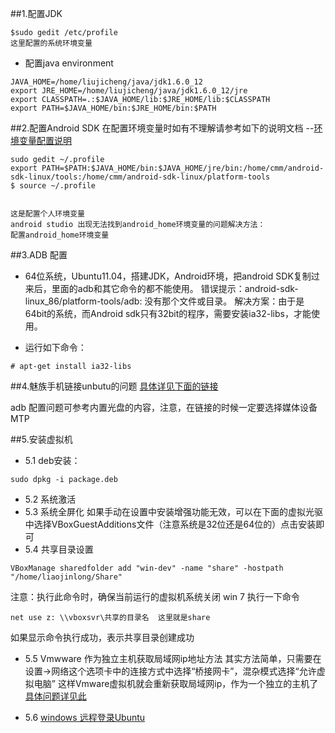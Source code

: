 ##1.配置JDK
```
$sudo gedit /etc/profile
这里配置的系统环境变量
```
* 配置java environment
```
JAVA_HOME=/home/liujicheng/java/jdk1.6.0_12
export JRE_HOME=/home/liujicheng/java/jdk1.6.0_12/jre
export CLASSPATH=.:$JAVA_HOME/lib:$JRE_HOME/lib:$CLASSPATH
export PATH=$JAVA_HOME/bin:$JRE_HOME/bin:$PATH

```

##2.配置Android SDK
在配置环境变量时如有不理解请参考如下的说明文档
--[环境变量配置说明](http://www.cnblogs.com/bluestorm/archive/2012/10/12/2721210.html)

```
sudo gedit ~/.profile
export PATH=$PATH:$JAVA_HOME/bin:$JAVA_HOME/jre/bin:/home/cmm/android-sdk-linux/tools:/home/cmm/android-sdk-linux/platform-tools
$ source ~/.profile


这是配置个人环境变量
android studio 出现无法找到android_home环境变量的问题解决方法：
配置android_home环境变量
```


##3.ADB 配置
*  64位系统，Ubuntu11.04，搭建JDK，Android环境，把android SDK复制过来后，里面的adb和其它命令的都不能使用。
错误提示：android-sdk-linux_86/platform-tools/adb: 没有那个文件或目录。
解决方案：由于是64bit的系统，而Android sdk只有32bit的程序，需要安装ia32-libs，才能使用。

* 运行如下命令：
```
# apt-get install ia32-libs
```


##4.魅族手机链接unbutu的问题
[具体详见下面的链接](http://jingyan.baidu.com/article/a3761b2ba329571576f9aa09.html)

adb 配置问题可参考内置光盘的内容，注意，在链接的时候一定要选择媒体设备MTP


##5.安装虚拟机
* 5.1 deb安装：
```
sudo dpkg -i package.deb
```


* 5.2 系统激活
* 5.3 系统全屏化
如果手动在设置中安装增强功能无效，可以在下面的虚拟光驱中选择VBoxGuestAdditions文件（注意系统是32位还是64位的）点击安装即可
* 5.4 共享目录设置

```
VBoxManage sharedfolder add "win-dev" -name "share" -hostpath "/home/liaojinlong/Share"
```

注意：执行此命令时，确保当前运行的虚拟机系统关闭
win 7 执行一下命令
```
net use z: \\vboxsvr\共享的目录名  这里就是share
```
如果显示命令执行成功，表示共享目录创建成功

* 5.5 Vmwware 作为独立主机获取局域网ip地址方法
其实方法简单，只需要在设置->网络这个选项卡中的连接方式中选择“桥接网卡”，混杂模式选择“允许虚拟电脑”
这样Vmware虚拟机就会重新获取局域网ip，作为一个独立的主机了
[具体问题详见此](http://zhidao.baidu.com/link?url=Em-j_y9WCHw306GLsxrU22hr_sq3FIHt7CPRFPvMfrxMH5vSmJO9Oz1NLNt2rVlCOR16OOFfL9yqB0RG_LKBoa)

* 5.6 [windows 远程登录Ubuntu](http://jingyan.baidu.com/article/a501d80cf71bc3ec630f5e0c.html)

